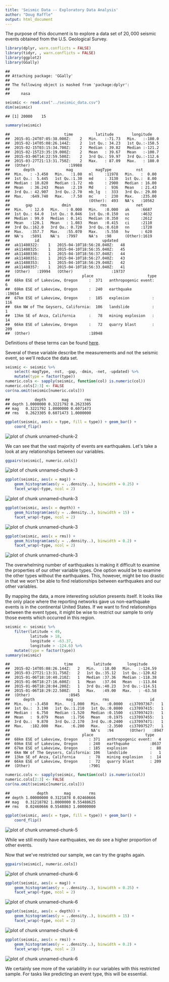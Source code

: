 ```yaml
---
title: 'Seismic Data -- Exploratory Data Analysis'
author: "Doug Raffle"
output: html_document
---
```


The purpose of this document is to explore a data set of $20,000$
seismic events obtained from the U.S. Geological Survey.


```r
library(dplyr, warn.conflicts = FALSE)
library(tidyr, , warn.conflicts = FALSE)
library(ggplot2)
library(GGally)
```

```
## 
## Attaching package: 'GGally'
## 
## The following object is masked from 'package:dplyr':
## 
##     nasa
```

```r
seismic <- read.csv("../seismic_data.csv")
dim(seismic)
```

```
## [1] 20000    15
```

```r
summary(seismic)
```

```
##                        time          latitude        longitude     
##  2015-01-24T07:05:38.000Z:    2   Min.   :-71.73   Min.   :-180.0  
##  2015-02-14T05:08:26.144Z:    2   1st Qu.: 34.23   1st Qu.:-150.5  
##  2015-02-15T03:15:34.700Z:    2   Median : 39.82   Median :-121.2  
##  2015-02-15T23:35:19.000Z:    2   Mean   : 39.67   Mean   :-100.7  
##  2015-03-06T14:22:59.500Z:    2   3rd Qu.: 59.97   3rd Qu.:-112.6  
##  2015-03-27T21:13:31.750Z:    2   Max.   : 87.09   Max.   : 180.0  
##  (Other)                 :19988                                    
##      depth              mag          magType           nst        
##  Min.   : -3.450   Min.   :1.00   ml     :11978   Min.   :  0.00  
##  1st Qu.:  5.445   1st Qu.:1.30   md     : 3130   1st Qu.:  8.00  
##  Median : 10.820   Median :1.72   mb     : 2900   Median : 16.00  
##  Mean   : 36.243   Mean   :2.19   Md     :  936   Mean   : 21.43  
##  3rd Qu.: 42.907   3rd Qu.:2.70   mb_lg  :  333   3rd Qu.: 29.00  
##  Max.   :649.740   Max.   :7.50   mc     :  230   Max.   :235.00  
##                                   (Other):  493   NA's   :10562   
##       gap             dmin             rms             net      
##  Min.   : 12.0   Min.   : 0.000   Min.   :0.000   ak     :6687  
##  1st Qu.: 64.0   1st Qu.: 0.046   1st Qu.:0.150   us     :4632  
##  Median : 99.0   Median : 0.141   Median :0.350   nc     :2612  
##  Mean   :120.1   Mean   : 1.083   Mean   :0.415   ci     :2110  
##  3rd Qu.:162.0   3rd Qu.: 0.720   3rd Qu.:0.610   nn     :1720  
##  Max.   :357.7   Max.   :55.070   Max.   :5.550   hv     : 620  
##  NA's   :5891    NA's   :7997     NA's   :98      (Other):1619  
##           id                            updated     
##  ak11480322:    1   2015-04-10T18:56:28.040Z:   48  
##  ak11480325:    1   2015-04-10T18:56:35.040Z:   45  
##  ak11480330:    1   2015-04-10T18:56:37.040Z:   44  
##  ak11480351:    1   2015-04-10T18:56:27.040Z:   43  
##  ak11480353:    1   2015-04-10T18:56:29.040Z:   42  
##  ak11480357:    1   2015-04-10T18:56:33.040Z:   41  
##  (Other)   :19994   (Other)                 :19737  
##                                place                        type      
##  68km ESE of Lakeview, Oregon     :  371   anthropogenic event:    6  
##  69km ESE of Lakeview, Oregon     :  240   earthquake         :19654  
##  67km ESE of Lakeview, Oregon     :  185   explosion          :  116  
##  6km NW of The Geysers, California:  106   landslide          :    1  
##  13km SE of Anza, California      :   78   mining explosion   :   14  
##  66km ESE of Lakeview, Oregon     :   72   quarry blast       :  209  
##  (Other)                          :18948
```

Definitions of these terms can be found
[here](http://earthquake.usgs.gov/earthquakes/feed/v1.0/glossary.php).

Several of these variable describe the measurements and not the
seismic event, so we'll reduce the data set.


```r
seismic <- seismic %>%
    select(-magType, -nst, -gap, -dmin, -net, -updated) %>%
    mutate(type = factor(type))
numeric.cols <- sapply(seismic, function(col) is.numeric(col))
numeric.cols[2:3] <- FALSE
cor(na.omit(seismic[numeric.cols]))
```

```
##           depth       mag       rms
## depth 1.0000000 0.3221792 0.2623305
## mag   0.3221792 1.0000000 0.6071473
## rms   0.2623305 0.6071473 1.0000000
```

```r
ggplot(seismic, aes(x = type, fill = type)) + geom_bar() +
    coord_flip()
```

![plot of chunk unnamed-chunk-2](figure/unnamed-chunk-2-1.png) 

We can see that the vast majority of events are earthquakes. Let's
take a look at any relationships between our variables.


```r
ggpairs(seismic[, numeric.cols])
```

![plot of chunk unnamed-chunk-3](figure/unnamed-chunk-3-1.png) 

```r
ggplot(seismic, aes(x = mag)) +
    geom_histogram(aes(y = ..density..), binwidth = 0.25) +
    facet_wrap(~type, ncol = 2)
```

![plot of chunk unnamed-chunk-3](figure/unnamed-chunk-3-2.png) 

```r
ggplot(seismic, aes(x = depth)) +
    geom_histogram(aes(y = ..density..), binwidth = 15) +
    facet_wrap(~type, ncol = 2)
```

![plot of chunk unnamed-chunk-3](figure/unnamed-chunk-3-3.png) 

```r
ggplot(seismic, aes(x = rms)) +
    geom_histogram(aes(y = ..density..), binwidth = 0.2) +
    facet_wrap(~type, ncol = 2)
```

![plot of chunk unnamed-chunk-3](figure/unnamed-chunk-3-4.png) 

The overwhelming number of earthquakes is making it difficult to
examine the properties of our other variable types. One option would
be to examine the other types without the earthquakes.  This, however,
might be too drastic in that we won't be able to find relationships
between earthquakes and our other variables.

By mapping the data, a more interesting solution presents itself.  It
looks like the only place where the reporting networks gave us
non-earthquake events is in the continental United States.  If we want
to find relationships between the event types, it might be wise to
restrict our sample to only those events which occurred in this
region.


```r
seismic <- seismic %>%
    filter(latitude < 49,
           latitude > 18,
           longitude < -63.37,
           longitude > -124.6) %>%
    mutate(type = factor(type))
summary(seismic)
```

```
##                        time         latitude       longitude      
##  2015-02-14T05:08:26.144Z:   2   Min.   :18.00   Min.   :-124.59  
##  2015-03-27T21:13:31.750Z:   2   1st Qu.:35.12   1st Qu.:-120.62  
##  2015-01-06T18:10:40.210Z:   1   Median :37.36   Median :-118.38  
##  2015-01-06T18:27:16.600Z:   1   Mean   :37.04   Mean   :-113.04  
##  2015-01-06T18:28:04.200Z:   1   3rd Qu.:40.23   3rd Qu.:-114.51  
##  2015-01-06T18:29:22.500Z:   1   Max.   :49.00   Max.   : -63.58  
##  (Other)                 :8945                                    
##      depth              mag             rms                  id      
##  Min.   : -3.450   Min.   :1.000   Min.   :0.0000   ci37097367:   1  
##  1st Qu.:  3.190   1st Qu.:1.210   1st Qu.:0.0800   ci37097415:   1  
##  Median :  6.750   Median :1.520   Median :0.1500   ci37097423:   1  
##  Mean   :  9.079   Mean   :1.756   Mean   :0.1975   ci37097455:   1  
##  3rd Qu.:  9.870   3rd Qu.:2.170   3rd Qu.:0.2400   ci37097471:   1  
##  Max.   :182.000   Max.   :6.200   Max.   :2.3500   ci37097527:   1  
##                                    NA's   :94       (Other)   :8947  
##                                place                       type     
##  68km ESE of Lakeview, Oregon     : 371   anthropogenic event:   4  
##  69km ESE of Lakeview, Oregon     : 240   earthquake         :8637  
##  67km ESE of Lakeview, Oregon     : 185   explosion          :  88  
##  6km NW of The Geysers, California: 106   landslide          :   1  
##  13km SE of Anza, California      :  78   mining explosion   :  14  
##  66km ESE of Lakeview, Oregon     :  72   quarry blast       : 209  
##  (Other)                          :7901
```

```r
numeric.cols <- sapply(seismic, function(col) is.numeric(col))
numeric.cols[2:3] <- FALSE
cor(na.omit(seismic[numeric.cols]))
```

```
##            depth       mag        rms
## depth 1.00000000 0.3121878 0.02460666
## mag   0.31218782 1.0000000 0.55488625
## rms   0.02460666 0.5548863 1.00000000
```


```r
ggplot(seismic, aes(x = type, fill = type)) + geom_bar() +
    coord_flip()
```

![plot of chunk unnamed-chunk-5](figure/unnamed-chunk-5-1.png) 

While we still mostly have earthquakes, we do see a higher proportion
of other events.

Now that we've restricted our sample, we can try the graphs again.


```r
ggpairs(seismic[, numeric.cols])
```

![plot of chunk unnamed-chunk-6](figure/unnamed-chunk-6-1.png) 

```r
ggplot(seismic, aes(x = mag)) +
    geom_histogram(aes(y = ..density..), binwidth = 0.25) +
    facet_wrap(~type, ncol = 2)
```

![plot of chunk unnamed-chunk-6](figure/unnamed-chunk-6-2.png) 

```r
ggplot(seismic, aes(x = depth)) +
    geom_histogram(aes(y = ..density..), binwidth = 15) +
    facet_wrap(~type, ncol = 2)
```

![plot of chunk unnamed-chunk-6](figure/unnamed-chunk-6-3.png) 

```r
ggplot(seismic, aes(x = rms)) +
    geom_histogram(aes(y = ..density..), binwidth = 0.2) +
    facet_wrap(~type, ncol = 2)
```

![plot of chunk unnamed-chunk-6](figure/unnamed-chunk-6-4.png) 

We certainly see more of the variability in our variables with this
restricted sample. For tasks like predicting an event type, this will
be essential.


